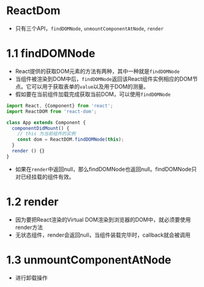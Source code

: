 #  ReactDom
+ 只有三个API，`findDOMNode`, `unmountComponentAtNode`, `render`

# 1.1 findDOMNode
+ React提供的获取DOM元素的方法有两种，其中一种就是`findDOMNode`
+ 当组件被渲染到DOM中后，`findDOMNode`返回该React组件实例相应的DOM节点。它可以用于获取表单的`value`以及用于DOM的测量。
+ 假如要在当前组件加载完成获取当前DOM，可以使用`findDOMNode`

```javascript
import React, {Component} from 'react';
import ReactDOM from 'react-dom';

class App extends Component {
  componentDidMount() {
    // this 为当前组件的实例
    const dom = ReactDOM.findDOMNode(this);
  }
  render () {}
}
```

+ 如果在`render`中返回null，那么findDOMNode也返回null。findDOMNode只对已经挂载的组件有效。

# 1.2 render
+ 因为要把React渲染的Virtual DOM渲染到浏览器的DOM中，就必须要使用render方法
+ 无状态组件，render会返回null，当组件装载完毕时，callback就会被调用

# 1.3 unmountComponentAtNode
+ 进行卸载操作
